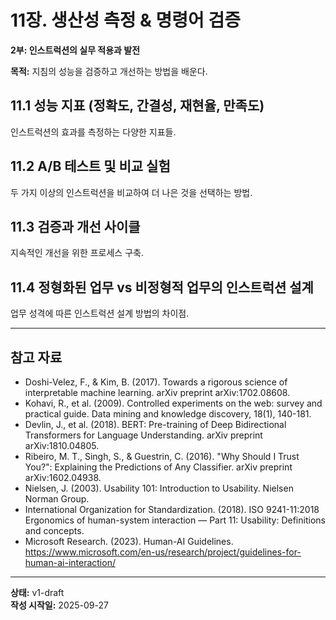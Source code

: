# 11장. 생산성 측정 & 명령어 검증

**2부: 인스트럭션의 실무 적용과 발전**

**목적:** 지침의 성능을 검증하고 개선하는 방법을 배운다.

## 11.1 성능 지표 (정확도, 간결성, 재현율, 만족도)
인스트럭션의 효과를 측정하는 다양한 지표들.

## 11.2 A/B 테스트 및 비교 실험
두 가지 이상의 인스트럭션을 비교하여 더 나은 것을 선택하는 방법.

## 11.3 검증과 개선 사이클
지속적인 개선을 위한 프로세스 구축.

## 11.4 정형화된 업무 vs 비정형적 업무의 인스트럭션 설계
업무 성격에 따른 인스트럭션 설계 방법의 차이점.

---

## 참고 자료

- Doshi-Velez, F., & Kim, B. (2017). Towards a rigorous science of interpretable machine learning. arXiv preprint arXiv:1702.08608.
- Kohavi, R., et al. (2009). Controlled experiments on the web: survey and practical guide. Data mining and knowledge discovery, 18(1), 140-181.
- Devlin, J., et al. (2018). BERT: Pre-training of Deep Bidirectional Transformers for Language Understanding. arXiv preprint arXiv:1810.04805.
- Ribeiro, M. T., Singh, S., & Guestrin, C. (2016). "Why Should I Trust You?": Explaining the Predictions of Any Classifier. arXiv preprint arXiv:1602.04938.
- Nielsen, J. (2003). Usability 101: Introduction to Usability. Nielsen Norman Group.
- International Organization for Standardization. (2018). ISO 9241-11:2018 Ergonomics of human-system interaction — Part 11: Usability: Definitions and concepts.
- Microsoft Research. (2023). Human-AI Guidelines. https://www.microsoft.com/en-us/research/project/guidelines-for-human-ai-interaction/

---

**상태:** v1-draft  
**작성 시작일:** 2025-09-27
